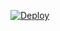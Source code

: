 [![Deploy](https://github.com/emiliaOrtiz/practicas-ga/actions/workflows/deploy.yml/badge.svg?branch=main)](https://github.com/emiliaOrtiz/practicas-ga/actions/workflows/deploy.yml)
